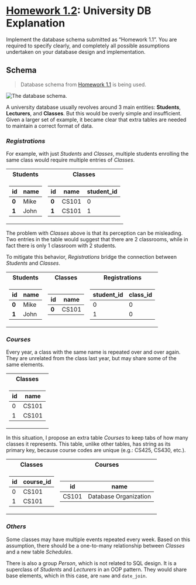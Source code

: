 # [Homework 1.2](https://github.com/hendraanggrian/IIT-CS425/raw/assets/assignments/homework1_2.pdf): University DB Explanation

Implement the database schema submitted as “Homework 1.1”. You are required to
specify clearly, and completely all possible assumptions undertaken on your
database design and implementation.

## Schema

> Database schema from [Homework 1.1](https://github.com/hendraanggrian/IIT-CS425/blob/main/homework1_1.md) is being used.

![The database schema.](https://github.com/hendraanggrian/IIT-CS425/raw/assets/university-db/schema.png)

A university database usually revolves around 3 main entities: **Students**,
**Lecturers**, and **Classes**. But this would be overly simple and
insufficient. Given a larger set of example, it became clear that extra tables
are needed to maintain a correct format of data.

### *Registrations*

For example, with just *Students* and *Classes*, multiple students enrolling the
same class would require multiple entries of *Classes*.

<table>
<tr><th>Students</th><th>Classes</th></tr>
<tr><td>

| **id** | name |
| --- | --- |
| **0** | Mike |
| **1** | John |

</td><td>

| **id** | name | student_id |
| --- | --- | --- |
| **0** | CS101 | 0 |
| **1** | CS101 | 1 |

</td></tr>
</table>

The problem with *Classes* above is that its perception can be misleading. Two
entries in the table would suggest that there are 2 classrooms, while in fact
there is only 1 classroom with 2 students.

To mitigate this behavior, *Registrations* bridge the connection between
*Students* and *Classes*.

<table>
<tr><th>Students</th><th>Classes</th><th>Registrations</th></tr>
<tr><td>

| **id** | name |
| --- | --- |
| **0** | Mike |
| **1** | John |

</td><td>

| **id** | name |
| --- | --- |
| **0** | CS101 |

</td><td>

| student_id | class_id |
| --- | --- |
| 0 | 0 |
| 1 | 0 |

</td></tr>
</table>

### *Courses*

Every year, a class with the same name is repeated over and over again. They are
unrelated from the class last year, but may share some of the same elements.

<table>
<tr><th>Classes</th></tr>
<tr><td>

| id | name |
| --- | --- |
| 0 | CS101 |
| 1 | CS101 |

</td></tr>
</table>

In this situation, I propose an extra table *Courses* to keep tabs of how many
classes it represents. This table, unlike other tables, has string as its
primary key, because course codes are unique (e.g.: CS425, CS430, etc.).

<table>
<tr><th>Classes</th><th>Courses</th></tr>
<tr><td>

| id | course_id |
| --- | --- |
| 0 | CS101 |
| 1 | CS101 |

</td><td>

| id | name |
| --- | --- |
| CS101 | Database Organization |

</td></tr>
</table>

### *Others*

Some classes may have multiple events repeated every week. Based on this
assumption, there should be a one-to-many relationship between *Classes* and a
new table *Schedules*.

There is also a group *Person*, which is not related to SQL design. It is a
superclass of *Students* and *Lecturers* in an OOP pattern. They would share
base elements, which in this case, are `name` and `date_join`.

